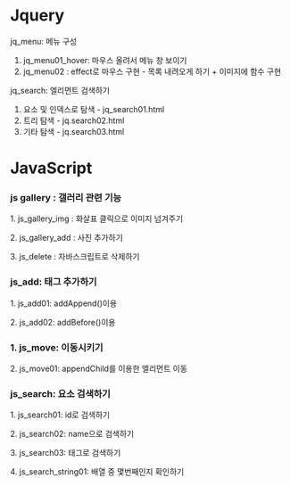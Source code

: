 # Jquery

jq_menu: 메뉴 구성

1. jq_menu01_hover: 마우스 올려서 메뉴 창 보이기
2. jq_menu02 : effect로 마우스 구현 - 목록 내려오게 하기 + 이미지에 함수 구현

jq_search: 엘리먼트 검색하기

1. 요소 및 인덱스로 탐색 - jq_search01.html
2. 트리 탐색 - jq.search02.html
3. 기타 탐색 - jq.search03.html

# JavaScript

<div id="gallery">
    <h3>js gallery : 갤러리 관련 기능</h3>
    <p>1. js_gallery_img : 화살표 클릭으로 이미지 넘겨주기</p>
    <p>2. js_gallery_add : 사진 추가하기</p>
    <p>3. js_delete : 자바스크립트로 삭제하기</p>
</div>
<div id="add">
    <h3>js_add: 태그 추가하기</h3>
    <p>1. js_add01: addAppend()이용</p>
    <p>2. js_add02: addBefore()이용</p>
</div>
<div id="move">
    <h3>1. js_move: 이동시키기</h3>
    <p>2. js_move01: appendChild를 이용한 엘리먼트 이동</p>
</div>
<div id="search">
    <h3>js_search: 요소 검색하기</h3>
    <p>1. js_search01: id로 검색하기</p>
    <p>2. js_search02: name으로 검색하기</p>
    <p>3. js_search03: 태그로 검색하기</p>
    <p>4. js_search_string01: 배열 중 몇번째인지 확인하기</p>
</div>
